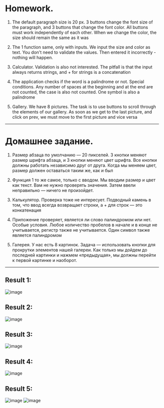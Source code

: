 # Homework.
1. The default paragraph size is 20 px. 3 buttons change the font size of the paragraph, and 3 buttons that change the font color. All buttons must work independently of each other. When we change the color, the size should remain the same as it was

2. The 1 function same, only with inputs. We input the size and color as text. You don't need to validate the values. Then entered it incorrectly - nothing will happen.

3. Calculator. Validation is also not interested. The pitfall is that the input always returns strings, and + for strings is a concatenation 

4. The application checks if the word is a palindrome or not. Special conditions. Any number of spaces at the beginning and at the end are not counted, the case is also not counted. One symbol is also a palindrome

5. Gallery. We have 8 pictures. The task is to use buttons to scroll through the elements of our gallery.
 As soon as we get to the last picture, and click on prev, we must move to the first picture and vice versa
  
*****   

# Домашнее задание.
1. Размер абзаца по умолчанию — 20 пикселей. 3 кнопки меняют размер шрифта абзаца, и 3 кнопки меняют цвет шрифта.
   Все кнопки должны работать независимо друг от друга. Когда мы меняем цвет, размер должен оставаться таким же, как и был

2. Функция 1 то же самое, только с вводом. Мы вводим размер и цвет как текст. Вам не нужно проверять значения. Затем ввели неправильно — ничего не произойдет.
3. Калькулятор. Проверка тоже не интересует. Подводный камень в том, что ввод всегда возвращает строки, а + для строк — это конкатенация
4. Приложение проверяет, является ли слово палиндромом или нет. Особые условия. Любое количество пробелов в начале и в конце не учитывается, регистр также не учитывается. Один символ также является палиндромом
5. Галерея. У нас есть 8 картинок. Задача — использовать кнопки для прокрутки элементов нашей галереи. Как только мы дойдем до последней картинки и нажмем «предыдущая», мы должны перейти к первой картинке и наоборот.

***    
## Result 1:  

![image](https://github.com/user-attachments/assets/7852ed34-c21a-4384-8279-1d89b75e42e9)

## Result 2:

![image](https://github.com/user-attachments/assets/2ebde7c0-c7fe-4164-a21c-08f97039cf0d)

## Result 3:

![image](https://github.com/user-attachments/assets/3f441999-e462-48fb-9893-f6155a83e3ba)

## Result 4:

![image](https://github.com/user-attachments/assets/d1e6453f-961b-4f68-869c-ea6866aaab0c)

## Result 5:

![image](https://github.com/user-attachments/assets/86dbda70-e8ea-4d9e-b08e-035971710baf)  ![image](https://github.com/user-attachments/assets/2d64cf67-3575-4ccc-abfe-8128af8689e0)


